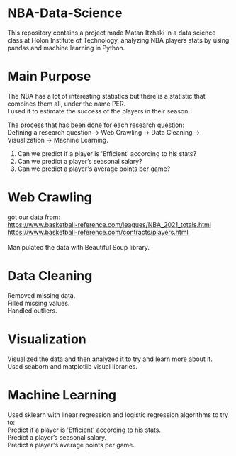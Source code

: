 # NBA-Data-Science

This repository contains a project made Matan Itzhaki in a data science class at Holon Institute of Technology, analyzing NBA players stats by using pandas and machine learning in Python.</br>

# Main Purpose
The NBA has a lot of interesting statistics but there is a statistic that combines them all, under the name PER.</br>
I used it to estimate the success of the players in their season.</br>

The process that has been done for each research question:</br>
Defining a research question -> Web Crawling -> Data Cleaning -> Visualization -> Machine Learning.

1. Can we predict if a player is 'Efficient' according to his stats?
2. Can we predict a player’s seasonal salary?
3. Can we predict a player's average points per game?

# Web Crawling
got our data from:</br>
https://www.basketball-reference.com/leagues/NBA_2021_totals.html</br>
https://www.basketball-reference.com/contracts/players.html</br>
</br>
Manipulated the data with Beautiful Soup library.

# Data Cleaning
Removed missing data.</br>
Filled missing values.</br>
Handled outliers.</br>

# Visualization
Visualized the data and then analyzed it to try and learn more about it.</br>
Used seaborn and matplotlib visual libraries.

# Machine Learning
Used sklearn with linear regression and logistic regression algorithms to try to:</br>
Predict if a player is 'Efficient' according to his stats.</br>
Predict a player’s seasonal salary.</br>
Predict a player's average points per game.</br>
